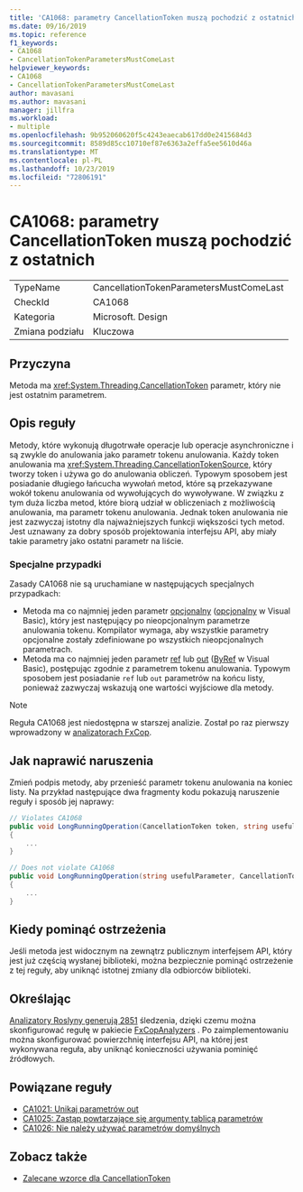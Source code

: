 ```yaml
---
title: 'CA1068: parametry CancellationToken muszą pochodzić z ostatnich'
ms.date: 09/16/2019
ms.topic: reference
f1_keywords:
- CA1068
- CancellationTokenParametersMustComeLast
helpviewer_keywords:
- CA1068
- CancellationTokenParametersMustComeLast
author: mavasani
ms.author: mavasani
manager: jillfra
ms.workload:
- multiple
ms.openlocfilehash: 9b952060620f5c4243eaecab617dd0e2415684d3
ms.sourcegitcommit: 8589d85cc10710ef87e6363a2effa5ee5610d46a
ms.translationtype: MT
ms.contentlocale: pl-PL
ms.lasthandoff: 10/23/2019
ms.locfileid: "72806191"
---
```

# <a name="ca1068-cancellationtoken-parameters-must-come-last"></a>CA1068: parametry CancellationToken muszą pochodzić z ostatnich

|||
|-|-|
|TypeName|CancellationTokenParametersMustComeLast|
|CheckId|CA1068|
|Kategoria|Microsoft. Design|
|Zmiana podziału|Kluczowa|

## <a name="cause"></a>Przyczyna

Metoda ma <xref:System.Threading.CancellationToken> parametr, który nie jest ostatnim parametrem.

## <a name="rule-description"></a>Opis reguły

Metody, które wykonują długotrwałe operacje lub operacje asynchroniczne i są zwykle do anulowania jako parametr tokenu anulowania. Każdy token anulowania ma <xref:System.Threading.CancellationTokenSource>, który tworzy token i używa go do anulowania obliczeń. Typowym sposobem jest posiadanie długiego łańcucha wywołań metod, które są przekazywane wokół tokenu anulowania od wywołujących do wywoływane. W związku z tym duża liczba metod, które biorą udział w obliczeniach z możliwością anulowania, ma parametr tokenu anulowania. Jednak token anulowania nie jest zazwyczaj istotny dla najważniejszych funkcji większości tych metod. Jest uznawany za dobry sposób projektowania interfejsu API, aby miały takie parametry jako ostatni parametr na liście.

### <a name="special-cases"></a>Specjalne przypadki
Zasady CA1068 nie są uruchamiane w następujących specjalnych przypadkach:
- Metoda ma co najmniej jeden parametr [opcjonalny](/dotnet/csharp/programming-guide/classes-and-structs/named-and-optional-arguments#optional-arguments) ([opcjonalny](/dotnet/visual-basic/programming-guide/language-features/procedures/optional-parameters) w Visual Basic), który jest następujący po nieopcjonalnym parametrze anulowania tokenu. Kompilator wymaga, aby wszystkie parametry opcjonalne zostały zdefiniowane po wszystkich nieopcjonalnych parametrach.
- Metoda ma co najmniej jeden parametr [ref](/dotnet/csharp/language-reference/keywords/ref) lub [out](/dotnet/csharp/language-reference/keywords/out-parameter-modifier) ([ByRef](/dotnet/visual-basic/language-reference/modifiers/byref) w Visual Basic), postępując zgodnie z parametrem tokenu anulowania. Typowym sposobem jest posiadanie `ref` lub `out` parametrów na końcu listy, ponieważ zazwyczaj wskazują one wartości wyjściowe dla metody.

> [!NOTE]
> Reguła CA1068 jest niedostępna w starszej analizie. Został po raz pierwszy wprowadzony w [analizatorach FxCop](https://www.nuget.org/packages/Microsoft.CodeAnalysis.FxCopAnalyzers).

## <a name="how-to-fix-violations"></a>Jak naprawić naruszenia

Zmień podpis metody, aby przenieść parametr tokenu anulowania na koniec listy. Na przykład następujące dwa fragmenty kodu pokazują naruszenie reguły i sposób jej naprawy:

```csharp
// Violates CA1068
public void LongRunningOperation(CancellationToken token, string usefulParameter)
{
    ...
}
```

```csharp
// Does not violate CA1068
public void LongRunningOperation(string usefulParameter, CancellationToken token)
{
    ...
}
```

## <a name="when-to-suppress-warnings"></a>Kiedy pominąć ostrzeżenia

Jeśli metoda jest widocznym na zewnątrz publicznym interfejsem API, który jest już częścią wysłanej biblioteki, można bezpiecznie pominąć ostrzeżenie z tej reguły, aby uniknąć istotnej zmiany dla odbiorców biblioteki.

## <a name="configurability"></a>Określając

[Analizatory Roslyny generują 2851](https://github.com/dotnet/roslyn-analyzers/issues/2851) śledzenia, dzięki czemu można skonfigurować regułę w pakiecie [FxCopAnalyzers](https://www.nuget.org/packages/Microsoft.CodeAnalysis.FxCopAnalyzers) . Po zaimplementowaniu można skonfigurować powierzchnię interfejsu API, na której jest wykonywana reguła, aby uniknąć konieczności używania pominięć źródłowych.

## <a name="related-rules"></a>Powiązane reguły

- [CA1021: Unikaj parametrów out](../code-quality/ca1021.md)
- [CA1025: Zastąp powtarzające się argumenty tablicą parametrów](../code-quality/ca1025.md)
- [CA1026: Nie należy używać parametrów domyślnych](../code-quality/ca1026.md)

## <a name="see-also"></a>Zobacz także

- [Zalecane wzorce dla CancellationToken](https://devblogs.microsoft.com/premier-developer/recommended-patterns-for-cancellationtoken/)
